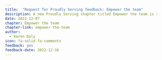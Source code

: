 ```yaml
---
title:  "Request for Proudly Serving feedback: Empower the team"
description: A new Proudly Serving chapter titled Empower the team is ready for public review and feedback.
date: 2022-12-07
chapter: Empower the team
chapter-link: empower-the-team
author:
  - Karen Daly
icon: fa-solid fa-comments
feedback: yes
feedback-date: 2022-12-16
---
```


